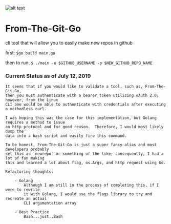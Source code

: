 ![alt text][logo]

[logo]: https://cdn-images-1.medium.com/max/2000/0*V7hnAm-RUHa0-7HS.

# From-The-Git-Go

cli tool that will allow you to easily make new repos in github

first:
    `$go build main.go`

then to run:
    `$ ./main -u $GITHUB_USERNAME -p $NEW_GITHUB_REPO_NAME`

### Current Status as of July 12, 2019
    
    It seems that if you would like to validate a tool, such as, From-The-Git-Go,
    then you must authenticate with a bearer token utilizing oAuth 2.0; however, from the Linux
    CLI one would be able to authenticate with credentials after executing a methodless curl.

    I was hoping this was the case for this implementation, but Golang requires a method to issue
    an http protocol and for good reason.  Therefore, I would most likely dump the 
    data into a bash script and easily fire this command.  
    
    To be honest, From-The-Git-Go is just a super fancy alias and most developers probably 
    set this as `newrepo` or something of the like; consequently, I had a lot of fun making 
    this and learned a lot about flag, os.Args, and http request using Go.

    Refactoring thoughts:
    
        - Golang
            Although I am still in the process of completing this, if I were to rewrite
            it with Golang, I would use the flags library to try and recreate an actual 
            CLI argumentation array
            
        - Best Practice
            Bash...just..Bash
